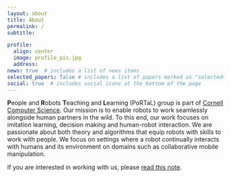 ```yaml
---
layout: about
title: About
permalink: /
subtitle:

profile:
  align: center
  image: profile_pic.jpg
  address:
news: true  # includes a list of news items
selected_papers: false # includes a list of papers marked as "selected={true}"
social: true  # includes social icons at the bottom of the page
---
```


**P**eople and **R**obots **T**eaching and **L**earning (PoRTaL) group is part of [Cornell Computer Science](https://www.cs.cornell.edu/).
Our mission is to enable robots to work seamlessly alongside human partners in the wild.
To this end, our work focuses on imitation learning, decision making and human-robot interaction. 
We are passionate about both theory and algorithms that equip robots with skills to work with people.
We focus on settings where a robot continually interacts with humans and its environment on domains such as collaborative mobile manipulation.

If you are interested in working with us, please [read this note](https://www.sanjibanchoudhury.com/working_with_us/). 
